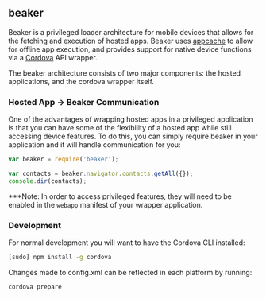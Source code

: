 ## beaker

Beaker is a privileged loader architecture for mobile devices that allows for the fetching and execution of hosted apps. Beaker uses [appcache](https://developer.mozilla.org/en-US/docs/Web/HTML/Using_the_application_cache) to allow for offline app execution, and provides support for native device functions via a [Cordova](http://cordova.apache.org/) API wrapper.

The beaker architecture consists of two major components: the hosted applications, and the cordova wrapper itself.

### Hosted App -> Beaker Communication
One of the advantages of wrapping hosted apps in a privileged application is that you can have some of the flexibility of a hosted app while still accessing device features. To do this, you can simply require beaker in your application  and it will handle communication for you:

```js
var beaker = require('beaker');

var contacts = beaker.navigator.contacts.getAll({});
console.dir(contacts);
```

***Note: In order to access privileged features, they will need to be enabled in the `webapp` manifest of your wrapper application. 

### Development
For normal development you will want to have the Cordova CLI installed:
```bash
[sudo] npm install -g cordova
```

Changes made to config.xml can be reflected in each platform by running:
```bash
cordova prepare
```
